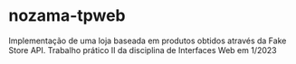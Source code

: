 # nozama-tpweb
Implementação de uma loja baseada em produtos obtidos através da Fake Store API. Trabalho prático II da disciplina de Interfaces Web em 1/2023
